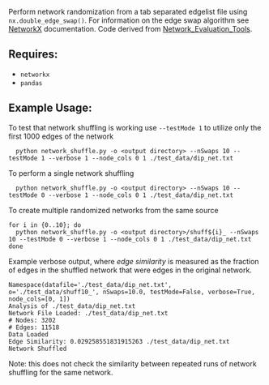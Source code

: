 Perform network randomization from a tab separated edgelist file using `nx.double_edge_swap()`. For information on the edge swap algorithm see [NetworkX](https://networkx.org/documentation/stable/reference/algorithms/generated/networkx.algorithms.swap.double_edge_swap.html) documentation. Code derived from [Network_Evaluation_Tools](https://github.com/sarah-n-wright/Network_Evaluation_Tools/tree/master/neteval).

## Requires:
* `networkx`
* `pandas`

## Example Usage:
To test that network shuffling is working use `--testMode 1` to utilize only the first 1000 edges of the network
```
  python network_shuffle.py -o <output directory> --nSwaps 10 --testMode 1 --verbose 1 --node_cols 0 1 ./test_data/dip_net.txt
```

To perform a single network shuffling
```
  python network_shuffle.py -o <output directory> --nSwaps 10 --testMode 0 --verbose 1 --node_cols 0 1 ./test_data/dip_net.txt
```
To create multiple randomized networks from the same source
```
for i in {0..10}; do
  python network_shuffle.py -o <output directory>/shuff${i}_ --nSwaps 10 --testMode 0 --verbose 1 --node_cols 0 1 ./test_data/dip_net.txt
done
```
Example verbose output, where *edge similarity* is measured as the fraction of edges in the shuffled network that were edges in the original network. 
```
Namespace(datafile='./test_data/dip_net.txt', o='./test_data/shuff10_', nSwaps=10.0, testMode=False, verbose=True, node_cols=[0, 1])
Analysis of ./test_data/dip_net.txt
Network File Loaded: ./test_data/dip_net.txt
# Nodes: 3202
# Edges: 11518
Data Loaded
Edge Similarity: 0.029258551831915263 ./test_data/dip_net.txt
Network Shuffled
```
Note: this does not check the similarity between repeated runs of network shuffling for the same network.
